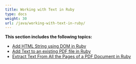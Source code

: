 ```yaml
---
title: Working with Text in Ruby
type: docs
weight: 30
url: /java/working-with-text-in-ruby/
---
```


**This section includes the following topics:**

- [Add HTML String using DOM in Ruby](/pdf/java/add-html-string-using-dom-in-ruby/)
- [Add Text to an existing PDF file in Ruby](/pdf/java/add-text-to-an-existing-pdf-file-in-ruby/)
- [Extract Text From All the Pages of a PDF Document in Ruby](/pdf/java/extract-text-from-all-the-pages-of-a-pdf-document-in-ruby/)
